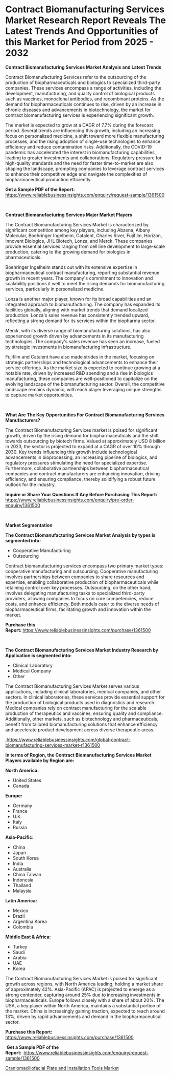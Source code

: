 <p><h1>Contract Biomanufacturing Services Market Research Report Reveals The Latest Trends And Opportunities of this Market for Period from 2025 - 2032</h1></p><p><strong>Contract Biomanufacturing Services Market Analysis and Latest Trends</strong></p>
<p><p>Contract Biomanufacturing Services refer to the outsourcing of the production of biopharmaceuticals and biologics to specialized third-party companies. These services encompass a range of activities, including the development, manufacturing, and quality control of biological products such as vaccines, monoclonal antibodies, and recombinant proteins. As the demand for biopharmaceuticals continues to rise, driven by an increase in chronic diseases and advancements in biotechnology, the market for contract biomanufacturing services is experiencing significant growth.</p><p>The market is expected to grow at a CAGR of 7.7% during the forecast period. Several trends are influencing this growth, including an increasing focus on personalized medicine, a shift toward more flexible manufacturing processes, and the rising adoption of single-use technologies to enhance efficiency and reduce contamination risks. Additionally, the COVID-19 pandemic has accelerated the interest in biomanufacturing capabilities, leading to greater investments and collaborations. Regulatory pressure for high-quality standards and the need for faster time-to-market are also shaping the landscape, prompting companies to leverage contract services to enhance their competitive edge and navigate the complexities of biopharmaceutical production efficiently.</p></p>
<p><strong>Get a Sample PDF of the Report:&nbsp;</strong> <a href="https://www.reliablebusinessinsights.com/enquiry/request-sample/1361500?utm_campaign=3273&utm_medium=2&utm_source=Github&utm_content=ia&utm_term=22032025&utm_id=contract-biomanufacturing-services">https://www.reliablebusinessinsights.com/enquiry/request-sample/1361500</a></p>
<p>&nbsp;</p>
<p><strong>Contract Biomanufacturing Services Major Market Players</strong></p>
<p><p>The Contract Biomanufacturing Services Market is characterized by significant competition among key players, including Abzena, Albany Molecular, Boehringer Ingelheim, Catalent, Charles River, Fujifilm, Horizon, Innovent Biologics, JHL Biotech, Lonza, and Merck. These companies provide essential services ranging from cell line development to large-scale production, catering to the growing demand for biologics in pharmaceuticals.</p><p>Boehringer Ingelheim stands out with its extensive expertise in biopharmaceutical contract manufacturing, reporting substantial revenue growth in recent years. The company's commitment to innovation and scalability positions it well to meet the rising demands for biomanufacturing services, particularly in personalized medicine.</p><p>Lonza is another major player, known for its broad capabilities and an integrated approach to biomanufacturing. The company has expanded its facilities globally, aligning with market trends that demand localized production. Lonza's sales revenue has consistently trended upward, reflecting a strong demand for its services within the biopharma sector.</p><p>Merck, with its diverse range of biomanufacturing solutions, has also experienced growth driven by advancements in its manufacturing technologies. The company's sales revenue has seen an increase, fueled by strategic investments in biomanufacturing infrastructure.</p><p>Fujifilm and Catalent have also made strides in the market, focusing on strategic partnerships and technological advancements to enhance their service offerings. As the market size is expected to continue growing at a notable rate, driven by increased R&D spending and a rise in biologics manufacturing, these companies are well-positioned to capitalize on the evolving landscape of the biomanufacturing sector. Overall, the competitive landscape remains dynamic, with each player leveraging unique strengths to capture market opportunities.</p></p>
<p>&nbsp;</p>
<p><strong>What Are The Key Opportunities For Contract Biomanufacturing Services Manufacturers?</strong></p>
<p><p>The Contract Biomanufacturing Services market is poised for significant growth, driven by the rising demand for biopharmaceuticals and the shift towards outsourcing by biotech firms. Valued at approximately USD 8 billion in 2023, the sector is projected to expand at a CAGR of over 10% through 2030. Key trends influencing this growth include technological advancements in bioprocessing, an increasing pipeline of biologics, and regulatory pressures stimulating the need for specialized expertise. Furthermore, collaborative partnerships between biopharmaceutical companies and contract manufacturers are enhancing innovation, driving efficiency, and ensuring compliance, thereby solidifying a robust future outlook for the industry.</p></p>
<p><strong>Inquire or Share Your Questions If Any Before Purchasing This Report:</strong> <a href="https://www.reliablebusinessinsights.com/enquiry/pre-order-enquiry/1361500?utm_campaign=3273&utm_medium=2&utm_source=Github&utm_content=ia&utm_term=22032025&utm_id=contract-biomanufacturing-services">https://www.reliablebusinessinsights.com/enquiry/pre-order-enquiry/1361500</a></p>
<p>&nbsp;</p>
<p><strong>Market Segmentation</strong></p>
<p><strong>The Contract Biomanufacturing Services Market Analysis by types is segmented into:</strong></p>
<p><ul><li>Cooperative Manufacturing</li><li>Outsourcing</li></ul></p>
<p><p>Contract biomanufacturing services encompass two primary market types: cooperative manufacturing and outsourcing. Cooperative manufacturing involves partnerships between companies to share resources and expertise, enabling collaborative production of biopharmaceuticals while retaining control over key processes. Outsourcing, on the other hand, involves delegating manufacturing tasks to specialized third-party providers, allowing companies to focus on core competencies, reduce costs, and enhance efficiency. Both models cater to the diverse needs of biopharmaceutical firms, facilitating growth and innovation within the market.</p></p>
<p><strong>Purchase this Report:&nbsp;</strong><a href="https://www.reliablebusinessinsights.com/purchase/1361500?utm_campaign=3273&utm_medium=2&utm_source=Github&utm_content=ia&utm_term=22032025&utm_id=contract-biomanufacturing-services">https://www.reliablebusinessinsights.com/purchase/1361500</a></p>
<p>&nbsp;</p>
<p><strong>The Contract Biomanufacturing Services Market Industry Research by Application is segmented into:</strong></p>
<p><ul><li>Clinical Laboratory</li><li>Medical Company</li><li>Other</li></ul></p>
<p><p>The Contract Biomanufacturing Services Market serves various applications, including clinical laboratories, medical companies, and other sectors. In clinical laboratories, these services provide essential support for the production of biological products used in diagnostics and research. Medical companies rely on contract manufacturing for the scalable production of therapeutics and vaccines, ensuring quality and compliance. Additionally, other markets, such as biotechnology and pharmaceuticals, benefit from tailored biomanufacturing solutions that enhance efficiency and accelerate product development across diverse therapeutic areas.</p></p>
<p><a href="https://www.reliablebusinessinsights.com/global-contract-biomanufacturing-services-market-r1361500?utm_campaign=3273&utm_medium=2&utm_source=Github&utm_content=ia&utm_term=22032025&utm_id=contract-biomanufacturing-services">&nbsp;https://www.reliablebusinessinsights.com/global-contract-biomanufacturing-services-market-r1361500</a></p>
<p><strong>In terms of Region, the Contract Biomanufacturing Services Market Players available by Region are:</strong></p>
<p>
    <p> <strong> North America: </strong>
        <ul>
            <li>United States</li>
            <li>Canada</li>
        </ul>
        </p> 
    <p> <strong> Europe: </strong>
        <ul>
            <li>Germany</li>
            <li>France</li>
            <li>U.K.</li>
            <li>Italy</li>
            <li>Russia</li>
        </ul>
        </p> 
    <p> <strong> Asia-Pacific: </strong>
        <ul>
            <li>China</li>
            <li>Japan</li>
            <li>South Korea</li>
            <li>India</li>
            <li>Australia</li>
            <li>China Taiwan</li>
            <li>Indonesia</li>
            <li>Thailand</li>
            <li>Malaysia</li>
        </ul>
        </p> 
    <p> <strong> Latin America: </strong>
        <ul>
            <li>Mexico</li>
            <li>Brazil</li>
            <li>Argentina Korea</li>
            <li>Colombia</li>
        </ul>
        </p> 
    <p> <strong> Middle East & Africa: </strong>
        <ul>
            <li>Turkey</li>
            <li>Saudi</li>
            <li>Arabia</li>
            <li>UAE</li>
            <li>Korea</li>
        </ul>
    </p>
    </p>
<p><p>The Contract Biomanufacturing Services Market is poised for significant growth across regions, with North America leading, holding a market share of approximately 42%. Asia-Pacific (APAC) is projected to emerge as a strong contender, capturing around 25% due to increasing investments in biopharmaceuticals. Europe follows closely with a share of about 20%. The USA, a key player within North America, maintains a substantial portion of the market. China is increasingly gaining traction, expected to reach around 13%, driven by rapid advancements and demand in the biopharmaceutical sector.</p></p>
<p><strong>Purchase this Report: </strong><a href="https://www.reliablebusinessinsights.com/purchase/1361500?utm_campaign=3273&utm_medium=2&utm_source=Github&utm_content=ia&utm_term=22032025&utm_id=contract-biomanufacturing-services">https://www.reliablebusinessinsights.com/purchase/1361500</a></p>
<p>&nbsp;<strong>Get a Sample PDF of the Report:&nbsp;&nbsp;</strong><a href="https://www.reliablebusinessinsights.com/enquiry/request-sample/1361500?utm_campaign=3273&utm_medium=2&utm_source=Github&utm_content=ia&utm_term=22032025&utm_id=contract-biomanufacturing-services">https://www.reliablebusinessinsights.com/enquiry/request-sample/1361500</a></p>
<p><strong></strong></p>
<p><p><a href="https://github.com/fraryatena85/Market-Research-Report-List-1/blob/main/craniomaxillofacial-plate-and-installation-tools-market.md?utm_campaign=3273&utm_medium=2&utm_source=Github&utm_content=ia&utm_term=22032025&utm_id=contract-biomanufacturing-services">Craniomaxillofacial Plate and Installation Tools Market</a></p></p>